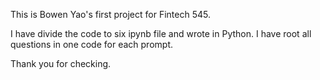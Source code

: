 This is Bowen Yao's first project for Fintech 545.

I have divide the code to six ipynb file and wrote in Python. I have root all questions in one code for each prompt.

Thank you for checking.
